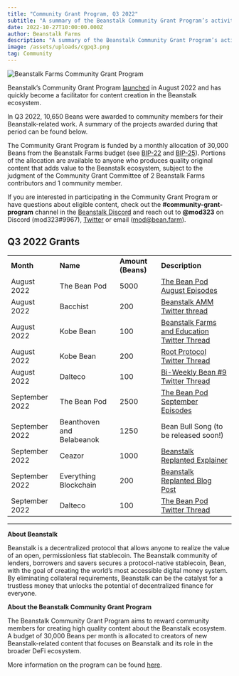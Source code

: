 ```yaml
---
title: "Community Grant Program, Q3 2022"
subtitle: "A summary of the Beanstalk Community Grant Program’s activity in Q3."
date: 2022-10-27T10:00:00.000Z
author: Beanstalk Farms
description: "A summary of the Beanstalk Community Grant Program’s activity in Q3."
image: /assets/uploads/cgpq3.png
tag: Community
---
```

![Beanstalk Farms Community Grant Program](/assets/uploads/cgpq3.png)

Beanstalk’s Community Grant Program [launched](https://bean.money/blog/community-grant-program) in August 2022 and has quickly become a facilitator for content creation in the Beanstalk ecosystem.

In Q3 2022, 10,650 Beans were awarded to community members for their Beanstalk-related work. A summary of the projects awarded during that period can be found below.

The Community Grant Program is funded by a monthly allocation of 30,000 Beans from the Beanstalk Farms budget (see [BIP-22](https://github.com/BeanstalkFarms/Beanstalk-Governance-Proposals/blob/master/bip/bip-22-bf-budget-q3-2022.md#initial-allocations) and [BIP-25](https://github.com/BeanstalkFarms/Beanstalk-Governance-Proposals/blob/master/bip/bip-25-bf-budget-q4-2022.md#initial-allocations)). Portions of the allocation are available to anyone who produces quality original content that adds value to the Beanstalk ecosystem, subject to the judgment of the Community Grant Committee of 2 Beanstalk Farms contributors and 1 community member.

If you are interested in participating in the Community Grant Program or have questions about eligible content, check out the **#community-grant-program** channel in the [Beanstalk Discord](https://discord.gg/beanstalk) and reach out to **@mod323** on Discord (mod323#9967), [Twitter](https://twitter.com/itsmod323) or email (mod@bean.farm).

## Q3 2022 Grants

<table>
  <tr>
   <td><strong>Month</strong>
   </td>
   <td><strong>Name</strong>
   </td>
   <td><strong>Amount (Beans)</strong>
   </td>
   <td><strong>Description</strong>
   </td>
  </tr>
  <tr>
   <td>August 2022
   </td>
   <td>The Bean Pod
   </td>
   <td>5000
   </td>
   <td><a href="https://anchor.fm/thebeanpodpodcast">The Bean Pod August Episodes</a>
   </td>
  </tr>
  <tr>
   <td>August 2022
   </td>
   <td>Bacchist
   </td>
   <td>200
   </td>
   <td><a href="https://twitter.com/bacchist/status/1562178962763161603">Beanstalk AMM Twitter thread</a>
   </td>
  </tr>
  <tr>
   <td>August 2022
   </td>
   <td>Kobe Bean
   </td>
   <td>100
   </td>
   <td><a href="https://twitter.com/kobeanstalk/status/1562450229550784515">Beanstalk Farms and Education Twitter Thread</a>
   </td>
  </tr>
  <tr>
   <td>August 2022
   </td>
   <td>Kobe Bean
   </td>
   <td>200
   </td>
   <td><a href="https://twitter.com/kobeanstalk/status/1560480699001540608">Root Protocol Twitter Thread</a>
   </td>
  </tr>
  <tr>
   <td>August 2022
   </td>
   <td>Dalteco
   </td>
   <td>100
   </td>
   <td><a href="https://twitter.com/beanstalkfarms/status/1560300180963880961">Bi-Weekly Bean #9 Twitter Thread</a>
   </td>
  </tr>
  <tr>
   <td>September 2022
   </td>
   <td>The Bean Pod
   </td>
   <td>2500
   </td>
   <td><a href="https://anchor.fm/thebeanpodpodcast">The Bean Pod September Episodes</a>
   </td>
  </tr>
  <tr>
   <td>September 2022
   </td>
   <td>Beanthoven and Belabeanok
   </td>
   <td>1250
   </td>
   <td>Bean Bull Song (to be released soon!)
   </td>
  </tr>
  <tr>
   <td>September 2022
   </td>
   <td>Ceazor
   </td>
   <td>1000
   </td>
   <td><a href="https://www.youtube.com/watch?v=0ynaAyqJrx4">Beanstalk Replanted Explainer</a>
   </td>
  </tr>
  <tr>
   <td>September 2022
   </td>
   <td>Everything Blockchain
   </td>
   <td>200
   </td>
   <td><a href="https://everythingblockchain.medium.com/beanstalk-series-rising-from-the-ashes-ch-0-1e685ccf24d9">Beanstalk Replanted Blog Post</a>
   </td>
  </tr>
  <tr>
   <td>September 2022
   </td>
   <td>Dalteco
   </td>
   <td>100
   </td>
   <td><a href="https://twitter.com/BeanstalkFarms/status/1575222735143571456">The Bean Pod Twitter Thread</a>
   </td>
  </tr>
</table>

***	*	*	*	***

**About Beanstalk**

Beanstalk is a decentralized protocol that allows anyone to realize the value of an open, permissionless fiat stablecoin. The Beanstalk community of lenders, borrowers and savers secures a protocol-native stablecoin, Bean, with the goal of creating the world’s most accessible digital money system. By eliminating collateral requirements, Beanstalk can be the catalyst for a trustless money that unlocks the potential of decentralized finance for everyone.

**About the Beanstalk Community Grant Program**

The Beanstalk Community Grant Program aims to reward community members for creating high quality content about the Beanstalk ecosystem. A budget of 30,000 Beans per month is allocated to creators of new Beanstalk-related content that focuses on Beanstalk and its role in the broader DeFi ecosystem. 

More information on the program can be found [here](https://docs.bean.money/community-resources/community-grant-program). 
